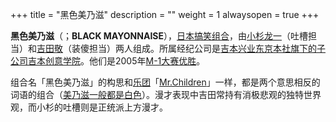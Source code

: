 +++
title = "黑色美乃滋"
description = ""
weight = 1
alwaysopen = true
+++

**黑色美乃滋**（；**BLACK
MAYONNAISE**），[日本搞笑组合](日本 "wikilink")，由[小杉龙一](小杉龙一 "wikilink")（吐槽担当）和[吉田敬](吉田敬 "wikilink")（装傻担当）两人组成。所属经纪公司是[吉本兴业东京本社旗下的子公司](吉本兴业 "wikilink")[吉本创意学院](吉本创意学院 "wikilink")。他们是2005年[M-1大赛优胜](M-1大赛 "wikilink")。

组合名「黑色美乃滋」的构思和[乐团](乐团 "wikilink")「[Mr.Children](Mr.Children "wikilink")」一样，都是两个意思相反的词语的组合（[美乃滋一般都是白色](美乃滋 "wikilink")）。漫才表现中吉田常持有消极悲观的独特世界观，而小杉的吐槽则是正统派上方漫才。

